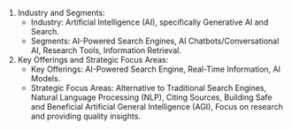 1.  Industry and Segments:
    *   Industry: Artificial Intelligence (AI), specifically Generative AI and Search.
    *   Segments: AI-Powered Search Engines, AI Chatbots/Conversational AI, Research Tools, Information Retrieval.
2.  Key Offerings and Strategic Focus Areas:
    *   Key Offerings: AI-Powered Search Engine, Real-Time Information, AI Models.
    *   Strategic Focus Areas: Alternative to Traditional Search Engines, Natural Language Processing (NLP), Citing Sources, Building Safe and Beneficial Artificial General Intelligence (AGI), Focus on research and providing quality insights.